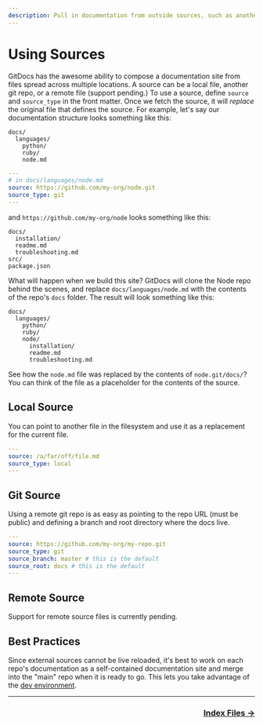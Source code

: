 ```yaml
---
description: Pull in documentation from outside sources, such as another git repo.
---
```

# Using Sources

GitDocs has the awesome ability to compose a documentation site from files spread across multiple locations. A source can be a local file, another git repo, or a remote file (support pending.) To use a source, define `source` and `source_type` in the front matter. Once we fetch the source, it will _replace_ the original file that defines the source. For example, let's say our documentation structure looks something like this:

```
docs/
  languages/
    python/
    ruby/
    node.md
```

```yaml
---
# in docs/languages/node.md
source: https://github.com/my-org/node.git
source_type: git
---
```

and `https://github.com/my-org/node` looks something like this:

```
docs/
  installation/
  readme.md
  troubleshooting.md
src/
package.json
```

What will happen when we build this site? GitDocs will clone the Node repo behind the scenes, and replace `docs/languages/node.md` with the contents of the repo's `docs` folder. The result will look something like this:

```
docs/
  languages/
    python/
    ruby/
    node/
      installation/
      readme.md
      troubleshooting.md
```

See how the `node.md` file was replaced by the contents of `node.git/docs/`? You can think of the file as a placeholder for the contents of the source.

## Local Source

You can point to another file in the filesystem and use it as a replacement for the current file.

```yaml
---
source: /a/far/off/file.md
source_type: local
---
```

## Git Source

Using a remote git repo is as easy as pointing to the repo URL (must be public) and defining a branch and root directory where the docs live.

```yaml
---
source: https://github.com/my-org/my-repo.git
source_type: git
source_branch: master # this is the default
source_root: docs # this is the default
---
```

## Remote Source

Support for remote source files is currently pending.

## Best Practices

Since external sources cannot be live reloaded, it's best to work on each repo's documentation as a self-contained documentation site and merge into the "main" repo when it is ready to go. This lets you take advantage of the [dev environment](/running-locally).

---

<div align="right">
  <h3><a href="/index-files">Index Files →</a></h3>
</div>
